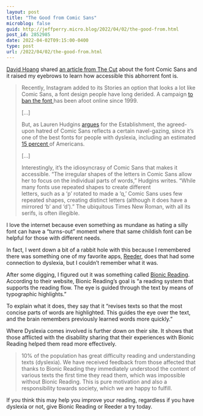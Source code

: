 ```yaml
---
layout: post
title: "The Good from Comic Sans"
microblog: false
guid: http://jeffperry.micro.blog/2022/04/02/the-good-from.html
post_id: 2852985
date: 2022-04-02T09:15:00-0400
type: post
url: /2022/04/02/the-good-from.html
---
```

<!-- wp:paragraph -->
<p><a href="https://twitter.com/davidhoang" target="_blank" rel="noopener">David Hoang</a> shared <a href="https://www.thecut.com/2020/08/the-reason-comic-sans-is-a-public-good.html" target="_blank" rel="noopener">an article from The Cut</a> about the font Comic Sans and it raised my eyebrows to learn how accessible this abhorrent font is.</p>
<!-- /wp:paragraph -->

<!-- wp:quote -->
<blockquote class="wp-block-quote"><!-- wp:paragraph -->
<p>Recently, Instagram added to its Stories an option that looks a lot like Comic Sans, a font design people have long derided. A campaign <a href="https://www.theguardian.com/artanddesign/2010/jun/20/in-defence-comic-sans-font" target="_blank" rel="noopener">to ban the font </a>has been afoot online since 1999.</p>
<!-- /wp:paragraph -->

<!-- wp:paragraph -->
<p>[…]</p>
<!-- /wp:paragraph -->

<!-- wp:paragraph -->
<p>But, as Lauren Hudgins <a href="https://theestablishment.co/hating-comic-sans-is-ableist-bc4a4de87093#.vukjzcz1b" target="_blank" rel="noopener">argues</a> for the Establishment, the agreed-upon hatred of Comic Sans reflects a certain navel-gazing, since it’s one of the best fonts for people with dyslexia, including an estimated <a href="http://www.nytimes.com/2012/02/05/opinion/sunday/the-upside-of-dyslexia.html" target="_blank" rel="noopener">15 percent </a>of Americans.</p>
<!-- /wp:paragraph -->

<!-- wp:paragraph -->
<p>[…]</p>
<!-- /wp:paragraph -->

<!-- wp:paragraph -->
<p>Interestingly, it’s the idiosyncrasy of Comic Sans that makes it accessible. <span class="pull-double">“</span>The irregular shapes of the letters in Comic Sans allow her to focus on the individual parts of words,” Hudgins writes. <span class="pull-double">“</span>While many fonts use repeated shapes to create different<br>letters, such as a <span class="pull-single">‘</span>p’ rotated to made a <span class="pull-single">‘</span>q,’ Comic Sans uses few repeated shapes, creating distinct letters (although it does have a mirrored <span class="pull-single">‘</span>b’ and <span class="pull-single">‘</span>d’).” The ubiquitous Times New Roman, with all its serifs, is often illegible.</p>
<!-- /wp:paragraph --></blockquote>
<!-- /wp:quote -->

<!-- wp:paragraph -->
<p>I love the internet because even something as mundane as hating a silly font can have a <span class="pull-double">“</span>turns-out” moment where that same childish font can be helpful for those with different needs.</p>
<!-- /wp:paragraph -->

<!-- wp:paragraph -->
<p>In fact, I went down a bit of a rabbit hole with this because I remembered there was something one of my favorite apps, <a href="https://reederapp.com/" target="_blank" rel="noopener">Reeder</a>, does that had some connection to dyslexia, but I couldn’t remember what it was.</p>
<!-- /wp:paragraph -->

<!-- wp:paragraph -->
<p>After some digging, I figured out it was something called <a href="https://bionic-reading.com/about/" target="_blank" rel="noopener">Bionic Reading</a>. According to their website, Bionic Reading’s goal is <span class="pull-double">“</span>a reading system that supports the reading flow. The eye is guided through the text by means of typographic highlights.”</p>
<!-- /wp:paragraph -->

<!-- wp:paragraph -->
<p>To explain what it does, they say that it <span class="pull-double">“</span>revises texts so that the most concise parts of words are highlighted. This guides the eye over the text, and the brain remembers previously learned words more quickly.”</p>
<!-- /wp:paragraph -->

<!-- wp:paragraph -->
<p>Where Dyslexia comes involved is further down on their site. It shows that those afflicted with the disability sharing that their experiences with Bionic Reading helped them read more effectively.</p>
<!-- /wp:paragraph -->

<!-- wp:quote -->
<blockquote class="wp-block-quote"><!-- wp:paragraph -->
<p>10% of the population has great difficulty reading and understanding texts (dyslexia). We have received feedback from those affected that thanks to Bionic Reading they immediately understood the content of various texts the first time they read them, which was impossible without Bionic Reading. This is pure motivation and also a responsibility towards society, which we are happy to fulfill.</p>
<!-- /wp:paragraph --></blockquote>
<!-- /wp:quote -->

<!-- wp:paragraph -->
<p>If you think this may help you improve your reading, regardless if you have dyslexia or not, give Bionic Reading or Reeder a try today.</p>
<!-- /wp:paragraph -->
